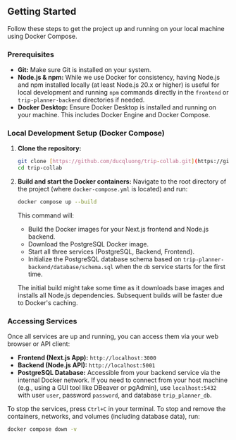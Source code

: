 ## Getting Started

Follow these steps to get the project up and running on your local machine using Docker Compose.

### Prerequisites

- **Git:** Make sure Git is installed on your system.
- **Node.js & npm:** While we use Docker for consistency, having Node.js and npm installed locally (at least Node.js 20.x or higher) is useful for local development and running `npm` commands directly in the `frontend` or `trip-planner-backend` directories if needed.
- **Docker Desktop:** Ensure Docker Desktop is installed and running on your machine. This includes Docker Engine and Docker Compose.

### Local Development Setup (Docker Compose)

1.  **Clone the repository:**

    ```bash
    git clone [https://github.com/ducqluong/trip-collab.git](https://github.com/ducqluong/trip-collab.git) # Replace with your actual repo URL if different
    cd trip-collab
    ```

2.  **Build and start the Docker containers:**
    Navigate to the root directory of the project (where `docker-compose.yml` is located) and run:

    ```bash
    docker compose up --build
    ```

    This command will:

    - Build the Docker images for your Next.js frontend and Node.js backend.
    - Download the PostgreSQL Docker image.
    - Start all three services (PostgreSQL, Backend, Frontend).
    - Initialize the PostgreSQL database schema based on `trip-planner-backend/database/schema.sql` when the `db` service starts for the first time.

    The initial build might take some time as it downloads base images and installs all Node.js dependencies. Subsequent builds will be faster due to Docker's caching.

### Accessing Services

Once all services are up and running, you can access them via your web browser or API client:

- **Frontend (Next.js App):** `http://localhost:3000`
- **Backend (Node.js API):** `http://localhost:5001`
- **PostgreSQL Database:** Accessible from your backend service via the internal Docker network. If you need to connect from your host machine (e.g., using a GUI tool like DBeaver or pgAdmin), use `localhost:5432` with user `user`, password `password`, and database `trip_planner_db`.

To stop the services, press `Ctrl+C` in your terminal. To stop and remove the containers, networks, and volumes (including database data), run:

```bash
docker compose down -v
```
